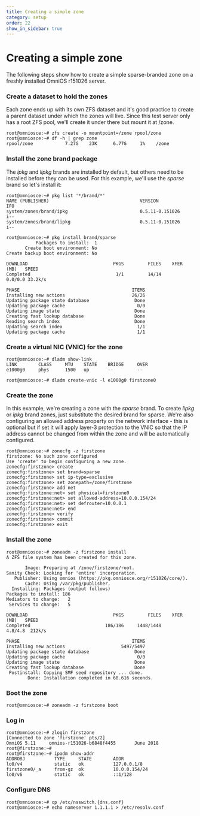```yaml
---
title: Creating a simple zone
category: setup
order: 22
show_in_sidebar: true
---
```


# Creating a simple zone

The following steps show how to create a simple sparse-branded zone on a
freshly installed OmniOS r151026 server.

### Create a dataset to hold the zones

Each zone ends up with its own ZFS dataset and it's good practice to create
a parent dataset under which the zones will live. Since this test server only
has a root ZFS pool, we'll create it under there but mount it at /zone.

```terminal
root@omniosce:~# zfs create -o mountpoint=/zone rpool/zone
root@omniosce:~# df -h | grep zone
rpool/zone            7.27G    23K      6.77G     1%    /zone
```

### Install the zone brand package

The _ipkg_ and _lipkg_ brands are installed by default, but others
need to be installed before they can be used. For this
example, we'll use the _sparse_ brand so let's install it:

```terminal
root@omniosce:~# pkg list '*/brand/*'
NAME (PUBLISHER)                                  VERSION                    IFO
system/zones/brand/ipkg                           0.5.11-0.151026            i--
system/zones/brand/lipkg                          0.5.11-0.151026            i--

root@omniosce:~# pkg install brand/sparse
           Packages to install:  1
       Create boot environment: No
Create backup boot environment: No

DOWNLOAD                                PKGS         FILES    XFER (MB)   SPEED
Completed                                1/1         14/14      0.0/0.0 33.2k/s

PHASE                                          ITEMS
Installing new actions                         26/26
Updating package state database                 Done
Updating package cache                           0/0
Updating image state                            Done
Creating fast lookup database                   Done
Reading search index                            Done
Updating search index                            1/1
Updating package cache                           1/1
```

### Create a virtual NIC (VNIC) for the zone

```terminal
root@omniosce:~# dladm show-link
LINK        CLASS     MTU    STATE    BRIDGE     OVER
e1000g0     phys      1500   up       --         --

root@omniosce:~# dladm create-vnic -l e1000g0 firstzone0
```

### Create the zone

In this example, we're creating a zone with the _sparse_ brand. To create
_lipkg_ or _ipkg_ brand zones, just substitute the desired brand for sparse.
We're also configuring an allowed address property on the network interface -
this is optional but if set it will apply layer-3 protection to the VNIC so
that the IP address cannot be changed from within the zone and will be
automatically configured.

```terminal
root@omniosce:~# zonecfg -z firstzone
firstzone: No such zone configured
Use 'create' to begin configuring a new zone.
zonecfg:firstzone> create
zonecfg:firstzone> set brand=sparse
zonecfg:firstzone> set ip-type=exclusive
zonecfg:firstzone> set zonepath=/zone/firstzone
zonecfg:firstzone> add net
zonecfg:firstzone:net> set physical=firstzone0
zonecfg:firstzone:net> set allowed-address=10.0.0.154/24
zonecfg:firstzone:net> set defrouter=10.0.0.1
zonecfg:firstzone:net> end
zonecfg:firstzone> verify
zonecfg:firstzone> commit
zonecfg:firstzone> exit
```

### Install the zone

```terminal
root@omniosce:~# zoneadm -z firstzone install
A ZFS file system has been created for this zone.

       Image: Preparing at /zone/firstzone/root.
Sanity Check: Looking for 'entire' incorporation.
   Publisher: Using omnios (https://pkg.omniosce.org/r151026/core/).
       Cache: Using /var/pkg/publisher.
  Installing: Packages (output follows)
Packages to install: 186
Mediators to change:   2
 Services to change:   5

DOWNLOAD                                PKGS         FILES    XFER (MB)   SPEED
Completed                            186/186     1448/1448      4.8/4.8  212k/s

PHASE                                          ITEMS
Installing new actions                     5497/5497
Updating package state database                 Done
Updating package cache                           0/0
Updating image state                            Done
Creating fast lookup database                   Done
 Postinstall: Copying SMF seed repository ... done.
        Done: Installation completed in 68.616 seconds.

```

### Boot the zone

```terminal
root@omniosce:~# zoneadm -z firstzone boot
```

### Log in

```terminal
root@omniosce:~# zlogin firstzone
[Connected to zone 'firstzone' pts/2]
OmniOS 5.11     omnios-r151026-b6848f4455       June 2018
root@firstzone:~#
root@firstzone:~# ipadm show-addr
ADDROBJ           TYPE     STATE        ADDR
lo0/v4            static   ok           127.0.0.1/8
firstzone0/_a     from-gz  ok           10.0.0.154/24
lo0/v6            static   ok           ::1/128
```

### Configure DNS

```terminal
root@omniosce:~# cp /etc/nsswitch.{dns,conf}
root@omniosce:~# echo nameserver 1.1.1.1 > /etc/resolv.conf
```

